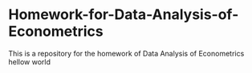 # Homework-for-Data-Analysis-of-Econometrics
This is a repository for the homework of Data Analysis of Econometrics<br>
hellow world
